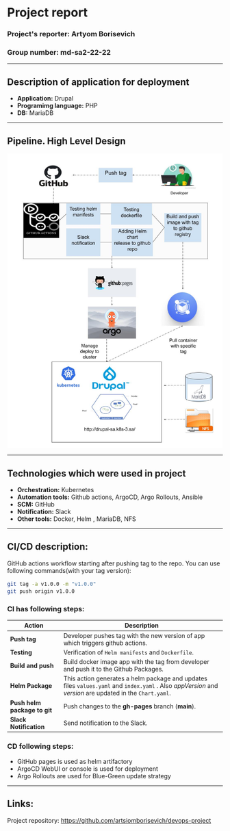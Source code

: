 # **Project report**
### **Project's reporter:** Artyom Borisevich   
### **Group number:** md-sa2-22-22
---
## **Description of application for deployment**
- **Application:** Drupal
- **Programimg language:** PHP
- **DB:** MariaDB
---
## Pipeline. High Level Design

![](scheme.jpg)

---
## Technologies which were used in project
- **Orchestration:** Kubernetes
- **Automation tools:** Github actions, ArgoCD, Argo Rollouts, Ansible
- **SCM:** GitHub
- **Notification:** Slack
- **Other tools:** Docker, Helm , MariaDB, NFS
---

## CI/CD description:
GitHub actions workflow starting after pushing tag to the repo. You can use following commands(with your tag version):
```bash
git tag -a v1.0.0 -m "v1.0.0"
git push origin v1.0.0 
```
### CI has following steps:
| Action                       | Description                                                                                                                                            |
|------------------------------|--------------------------------------------------------------------------------------------------------------------------------------------------------|
| **Push tag**                 | Developer pushes tag with the new version of app which triggers github actions.                                                                        |
| **Testing**                  | Verification of `Helm manifests` and `Dockerfile`.                                                                                                     |
| **Build and push**           | Build docker image app with the tag from developer and push it to the Github Packages.                                                                 |
| **Helm Package**             | This action generates a helm package and updates files `values.yaml` and `index.yaml` . Also *appVersion* and *version* are updated in the `Chart.yaml`. |
| **Push helm package to git** | Push changes to the **gh-pages** branch (**main**).                                                                                                    |
| **Slack Notification**       | Send notification to the Slack.                                                                                                                |

### CD following steps:

- GitHub pages is used as helm artifactory
- ArgoCD WebUI or console is used for deployment
- Argo Rollouts are used for Blue-Green update strategy
---

## Links:
Project repository: https://github.com/artsiomborisevich/devops-project
